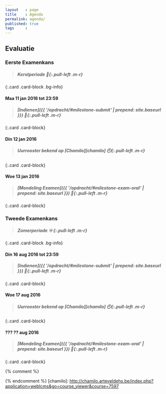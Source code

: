 ```yaml
---
layout   : page
title    : Agenda
permalink: agenda/
published: true
tags     :
---
```


Evaluatie
---------

### Eerste Examenkans

> ##### Kerstperiode *:christmas_tree:*{:.pull-left .m-r}
{:.card .card-block .bg-info}

#### Maa 11 jan 2016 tot 23:59

> ##### [Indienen]({{ '/opdracht/#milestone-submit' | prepend: site.baseurl }}) *:checkered_flag:*{:.pull-left .m-r}
{:.card .card-block}

#### Din 12 jan 2016

> ##### Uurrooster bekend op [Chamilo][chamilo] *:clock9:*{:.pull-left .m-r}
{:.card .card-block}

#### Woe 13 jan 2016

> ##### [Mondeling Examen]({{ '/opdracht/#milestone-exam-oral' | prepend: site.baseurl }}) *:speech_balloon:*{:.pull-left .m-r}
{:.card .card-block}

### Tweede Examenkans

> ##### Zomerperiode *:sunny:*{:.pull-left .m-r}
{:.card .card-block .bg-info}

#### Din 16 aug 2016 tot 23:59

> ##### [Indienen]({{ '/opdracht/#milestone-submit' | prepend: site.baseurl }}) *:checkered_flag:*{:.pull-left .m-r}
{:.card .card-block}

#### Woe 17 aug 2016

> ##### Uurrooster bekend op [Chamilo][chamilo] *:clock9:*{:.pull-left .m-r}
{:.card .card-block}

#### ??? ?? aug 2016

> ##### [Mondeling Examen]({{ '/opdracht/#milestone-exam-oral' | prepend: site.baseurl }}) *:speech_balloon:*{:.pull-left .m-r}
{:.card .card-block}


{% comment %}
<!-- ⚓ Hyperlinks -->
{% endcomment %}
[chamilo]:                  http://chamilo.arteveldehs.be/index.php?application=weblcms&go=course_viewer&course=7597